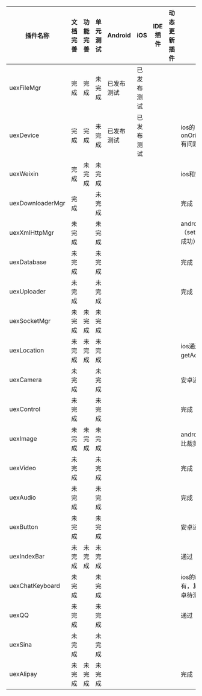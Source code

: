 | 插件名称             | 文档完善 | 功能完善 | 单元测试 | Android | iOS   | IDE插件 | 动态更新插件 | 内部测试                            | 自动化测试 | 负责人  |
| ---------------- | ---- | ---- | ---- | ------- | ----- | ----- | ------ | ------------------------------- | ----- | ---- |
| uexFileMgr       | 完成   | 完成   | 未完成  | 已发布测试   | 已发布测试 |       |        |                                 |       |      |
| uexDevice        | 完成   | 完成   | 未完成  | 已发布测试   | 已发布测试 |       |        | ios的onOrientationChange有问题，安卓通过 |       | 高山   |
| uexWeixin        | 完成   | 未完成  | 未完成  |         |       |       |        | ios和安卓都有问题                      |       | 高山   |
| uexDownloaderMgr | 完成   |      | 未完成  |         |       |       |        | 完成                              |       | 王世娟  |
| uexXmlHttpMgr    | 未完成  |      | 未完成  |         |       |       |        | android（setInputStream没成功）      |       | 王世娟  |
| uexDatabase      | 未完成  |      | 未完成  |         |       |       |        | 完成                              |       | 王世娟  |
| uexUploader      | 未完成  |      | 未完成  |         |       |       |        | 完成                              |       | 王世娟  |
| uexSocketMgr     | 未完成  | 未完成  | 未完成  |         |       |       |        |                                 |       |      |
| uexLocation      | 未完成  | 未完成  | 未完成  |         |       |       |        | ios通过，安卓getAddress有问题           |       | 高山   |
| uexCamera        | 未完成  |      | 未完成  |         |       |       |        | 安卓通过，ios待测                      |       | 高山   |
| uexControl       | 未完成  |      | 未完成  |         |       |       |        | 完成                              |       | 王世娟  |
| uexImage         | 未完成  | 未完成  | 未完成  |         |       |       |        | android（自定义长宽比裁剪功能取消）           |       | 王世娟  |
| uexVideo         | 未完成  |      | 未完成  |         |       |       |        | 完成                              |       | 王世娟  |
| uexAudio         | 未完成  |      | 未完成  |         |       |       |        | 完成                              |       | 王世娟  |
| uexButton        | 未完成  |      | 未完成  |         |       |       |        | 安卓通过，ios待测                      |       | 高山   |
| uexIndexBar      | 未完成  | 未完成  | 未完成  |         |       |       |        | 通过                              |       |      |
| uexChatKeyboard  | 未完成  |      | 未完成  |         |       |       |        | ios的insertAfterAt没有，其他接口通过。安卓待测 |       | 高山   |
| uexQQ            | 未完成  |      | 未完成  |         |       |       |        | 通过                              |       | 高山   |
| uexSina          | 未完成  |      | 未完成  |         |       |       |        |                                 |       |      |
| uexAlipay        | 未完成  | 未完成  | 未完成  |         |       |       |        | 完成                              |       | 王世娟  |